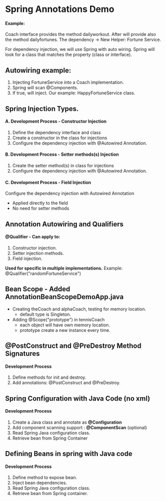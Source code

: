 # Spring Annotations Demo 

#### Example:

Coach interface provides the method dailyworkout.
After will provide also the method dailyfortunes.
The dependency -> New Helper: Fortune Service.

For dependency injection, we will use Spring with auto wiring.
Spring will look for a class that matches the property (class or interface).

## Autowiring example:
1. Injecting FortuneService into a Coach implementation.
2. Spring will scan @Components.
3. If true, will inject. Our example: HappyFortuneService class.

## Spring Injection Types.

#### A. Development Process - Constructor Injection
1. Define the dependency interface and class
2. Create a constructor in the class for injections
3. Configure the dependency injection with @Autowired Annotation.

#### B. Development Process - Setter methods(s) Injection
1. Create the setter method(s) in class for injections
2. Configure the dependency injection with @Autowired Annotation.


#### C. Development Process - Field Injection
 Configure the dependency injection with Autowired Annotation
 - Applied directly to the field
 - No need for setter methods

## Annotation Autowiring and Qualifiers

#### @Qualifier - Can apply to:
1. Constructor injection.
2. Setter injection methods.
3. Field injection.

**Used for specific in multiple implementations.**
Example: @Qualifier("randomFortuneService")

## Bean Scope - Added AnnotationBeanScopeDemoApp.java

- Creating theCoach and alphaCoach, testing for memory location.
	* default type is Singleton.
- Adding @Scope("prototype") in tennisCoach
	* each object will have own memory location.
	* prototype create a new instance every time.

## @PostConstruct and @PreDestroy Method Signatures

#### Development Process 
1. Define methods for init and destroy.
2. Add annotations: @PostConstruct and @PreDestroy.


## Spring Configuration with Java Code (no xml)

#### Development Process
1.	Create a Java class and annotate as **@Configuration**
2.	Add component scanning support : **@ComponentScan** (optional)
3.	Read Spring Java configuration class.
4.	Retrieve bean from Spring Container


## Defining Beans in spring with Java code

#### Development Process
1. Define method to expose bean.
2. Inject bean dependencies.
3. Read Spring Java configuration class.
4. Retrieve bean from Spring container.







